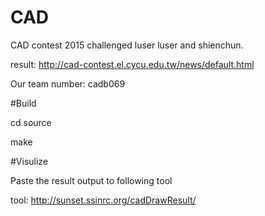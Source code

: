 # CAD

CAD contest 2015 challenged luser luser and shienchun. 

result: http://cad-contest.el.cycu.edu.tw/news/default.html 

Our team number: cadb069 

#Build

cd source 

make

#Visulize

Paste the result output to following tool

tool: http://sunset.ssinrc.org/cadDrawResult/
